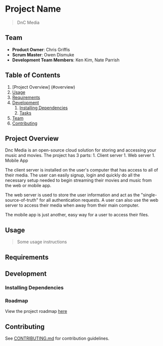 # Project Name

> DnC Media

## Team

  - __Product Owner__: Chris Griffis
  - __Scrum Master__: Owen Dismuke
  - __Development Team Members__: Ken Kim, Nate Parrish

## Table of Contents

1. [Project Overview] (#overview)
1. [Usage](#Usage)
1. [Requirements](#requirements)
1. [Development](#development)
    1. [Installing Dependencies](#installing-dependencies)
    1. [Tasks](#tasks)
1. [Team](#team)
1. [Contributing](#contributing)

## Project Overview
  Dnc Media is an open-source cloud solution for storing and accessing your music and movies. The project has 3 parts: 
    1. Client server 
    1. Web server
    1. Mobile App
  
  The client server is installed on the user's computer that has access to all of their media. The user can easily signup, login and quickly do all the necessary setup needed to begin streaming their movies and music from the web or mobile app.
  
  The web server is used to store the user information and act as the "single-source-of-truth" for all authentication requests. A user can also use the web server to access their media when away from their main computer.
  
  The mobile app is just another, easy way for a user to access their files.
  
## Usage

> Some usage instructions

## Requirements

## Development

### Installing Dependencies

### Roadmap

View the project roadmap [here](LINK_TO_PROJECT_ISSUES)


## Contributing

See [CONTRIBUTING.md](CONTRIBUTING.md) for contribution guidelines.
